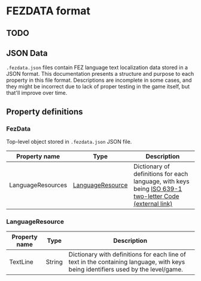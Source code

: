 # FEZDATA format

## TODO

## JSON Data

`.fezdata.json` files contain FEZ language text localization data stored in a JSON format. This documentation presents a structure and purpose to each property in this file format. Descriptions are incomplete in some cases, and they might be incorrect due to lack of proper testing in the game itself, but that'll improve over time.

## Property definitions

### FezData

Top-level object stored in `.fezdata.json` JSON file.

|Property name|Type|Description|
|-|-|-|
|LanguageResources|[LanguageResource](#languageresource)|Dictionary of definitions for each language, with keys being [ISO 639-1 two-letter  Code \(external link\)](https://www.loc.gov/standards/iso639-2/php/code_list.php) |

### LanguageResource

|Property name|Type|Description|
|-|-|-|
|TextLine|String|Dictionary with definitions for each line of text in the containing language, with keys being identifiers used by the level/game. |
